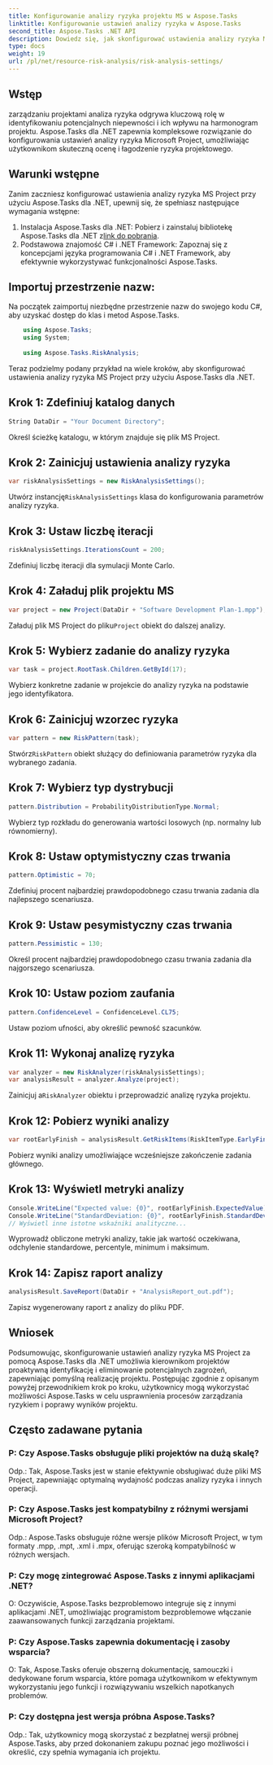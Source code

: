 ```yaml
---
title: Konfigurowanie analizy ryzyka projektu MS w Aspose.Tasks
linktitle: Konfigurowanie ustawień analizy ryzyka w Aspose.Tasks
second_title: Aspose.Tasks .NET API
description: Dowiedz się, jak skonfigurować ustawienia analizy ryzyka MS Project przy użyciu Aspose.Tasks dla .NET. Zwiększ efektywność zarządzania projektami dzięki zaawansowanym technikom oceny ryzyka.
type: docs
weight: 19
url: /pl/net/resource-risk-analysis/risk-analysis-settings/
---
```

## Wstęp
zarządzaniu projektami analiza ryzyka odgrywa kluczową rolę w identyfikowaniu potencjalnych niepewności i ich wpływu na harmonogram projektu. Aspose.Tasks dla .NET zapewnia kompleksowe rozwiązanie do konfigurowania ustawień analizy ryzyka Microsoft Project, umożliwiając użytkownikom skuteczną ocenę i łagodzenie ryzyka projektowego.
## Warunki wstępne

Zanim zaczniesz konfigurować ustawienia analizy ryzyka MS Project przy użyciu Aspose.Tasks dla .NET, upewnij się, że spełniasz następujące wymagania wstępne:
1.  Instalacja Aspose.Tasks dla .NET: Pobierz i zainstaluj bibliotekę Aspose.Tasks dla .NET z[link do pobrania](https://releases.aspose.com/tasks/net/).
2. Podstawowa znajomość C# i .NET Framework: Zapoznaj się z koncepcjami języka programowania C# i .NET Framework, aby efektywnie wykorzystywać funkcjonalności Aspose.Tasks.

## Importuj przestrzenie nazw:
Na początek zaimportuj niezbędne przestrzenie nazw do swojego kodu C#, aby uzyskać dostęp do klas i metod Aspose.Tasks.
```csharp
    using Aspose.Tasks;
    using System;
    
    using Aspose.Tasks.RiskAnalysis;
```

Teraz podzielmy podany przykład na wiele kroków, aby skonfigurować ustawienia analizy ryzyka MS Project przy użyciu Aspose.Tasks dla .NET.
## Krok 1: Zdefiniuj katalog danych
```csharp
String DataDir = "Your Document Directory";
```
Określ ścieżkę katalogu, w którym znajduje się plik MS Project.
## Krok 2: Zainicjuj ustawienia analizy ryzyka
```csharp
var riskAnalysisSettings = new RiskAnalysisSettings();
```
 Utwórz instancję`RiskAnalysisSettings` klasa do konfigurowania parametrów analizy ryzyka.
## Krok 3: Ustaw liczbę iteracji
```csharp
riskAnalysisSettings.IterationsCount = 200;
```
Zdefiniuj liczbę iteracji dla symulacji Monte Carlo.
## Krok 4: Załaduj plik projektu MS
```csharp
var project = new Project(DataDir + "Software Development Plan-1.mpp");
```
 Załaduj plik MS Project do pliku`Project` obiekt do dalszej analizy.
## Krok 5: Wybierz zadanie do analizy ryzyka
```csharp
var task = project.RootTask.Children.GetById(17);
```
Wybierz konkretne zadanie w projekcie do analizy ryzyka na podstawie jego identyfikatora.
## Krok 6: Zainicjuj wzorzec ryzyka
```csharp
var pattern = new RiskPattern(task);
```
 Stwórz`RiskPattern` obiekt służący do definiowania parametrów ryzyka dla wybranego zadania.
## Krok 7: Wybierz typ dystrybucji
```csharp
pattern.Distribution = ProbabilityDistributionType.Normal;
```
Wybierz typ rozkładu do generowania wartości losowych (np. normalny lub równomierny).
## Krok 8: Ustaw optymistyczny czas trwania
```csharp
pattern.Optimistic = 70;
```
Zdefiniuj procent najbardziej prawdopodobnego czasu trwania zadania dla najlepszego scenariusza.
## Krok 9: Ustaw pesymistyczny czas trwania
```csharp
pattern.Pessimistic = 130;
```
Określ procent najbardziej prawdopodobnego czasu trwania zadania dla najgorszego scenariusza.
## Krok 10: Ustaw poziom zaufania
```csharp
pattern.ConfidenceLevel = ConfidenceLevel.CL75;
```
Ustaw poziom ufności, aby określić pewność szacunków.
## Krok 11: Wykonaj analizę ryzyka
```csharp
var analyzer = new RiskAnalyzer(riskAnalysisSettings);
var analysisResult = analyzer.Analyze(project);
```
 Zainicjuj a`RiskAnalyzer` obiektu i przeprowadzić analizę ryzyka projektu.
## Krok 12: Pobierz wyniki analizy
```csharp
var rootEarlyFinish = analysisResult.GetRiskItems(RiskItemType.EarlyFinish).Get(project.RootTask);
```
Pobierz wyniki analizy umożliwiające wcześniejsze zakończenie zadania głównego.
## Krok 13: Wyświetl metryki analizy
```csharp
Console.WriteLine("Expected value: {0}", rootEarlyFinish.ExpectedValue);
Console.WriteLine("StandardDeviation: {0}", rootEarlyFinish.StandardDeviation);
// Wyświetl inne istotne wskaźniki analityczne...
```
Wyprowadź obliczone metryki analizy, takie jak wartość oczekiwana, odchylenie standardowe, percentyle, minimum i maksimum.
## Krok 14: Zapisz raport analizy
```csharp
analysisResult.SaveReport(DataDir + "AnalysisReport_out.pdf");
```
Zapisz wygenerowany raport z analizy do pliku PDF.

## Wniosek
Podsumowując, skonfigurowanie ustawień analizy ryzyka MS Project za pomocą Aspose.Tasks dla .NET umożliwia kierownikom projektów proaktywną identyfikację i eliminowanie potencjalnych zagrożeń, zapewniając pomyślną realizację projektu. Postępując zgodnie z opisanym powyżej przewodnikiem krok po kroku, użytkownicy mogą wykorzystać możliwości Aspose.Tasks w celu usprawnienia procesów zarządzania ryzykiem i poprawy wyników projektu.
## Często zadawane pytania
### P: Czy Aspose.Tasks obsługuje pliki projektów na dużą skalę?
Odp.: Tak, Aspose.Tasks jest w stanie efektywnie obsługiwać duże pliki MS Project, zapewniając optymalną wydajność podczas analizy ryzyka i innych operacji.
### P: Czy Aspose.Tasks jest kompatybilny z różnymi wersjami Microsoft Project?
Odp.: Aspose.Tasks obsługuje różne wersje plików Microsoft Project, w tym formaty .mpp, .mpt, .xml i .mpx, oferując szeroką kompatybilność w różnych wersjach.
### P: Czy mogę zintegrować Aspose.Tasks z innymi aplikacjami .NET?
O: Oczywiście, Aspose.Tasks bezproblemowo integruje się z innymi aplikacjami .NET, umożliwiając programistom bezproblemowe włączanie zaawansowanych funkcji zarządzania projektami.
### P: Czy Aspose.Tasks zapewnia dokumentację i zasoby wsparcia?
O: Tak, Aspose.Tasks oferuje obszerną dokumentację, samouczki i dedykowane forum wsparcia, które pomaga użytkownikom w efektywnym wykorzystaniu jego funkcji i rozwiązywaniu wszelkich napotkanych problemów.
### P: Czy dostępna jest wersja próbna Aspose.Tasks?
Odp.: Tak, użytkownicy mogą skorzystać z bezpłatnej wersji próbnej Aspose.Tasks, aby przed dokonaniem zakupu poznać jego możliwości i określić, czy spełnia wymagania ich projektu.